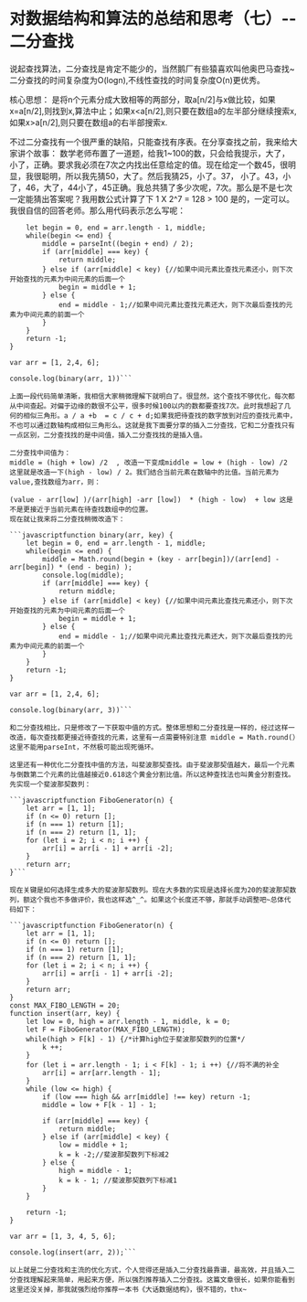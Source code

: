 # 对数据结构和算法的总结和思考（七）--二分查找 

说起查找算法，二分查找是肯定不能少的，当然鹅厂有些猿喜欢叫他奥巴马查找~二分查找的时间复杂度为O(logn),不线性查找的时间复杂度O(n)更优秀。

核心思想：
是将n个元素分成大致相等的两部分，取a[n/2]与x做比较，如果x=a[n/2],则找到x,算法中止；如果x<a[n/2],则只要在数组a的左半部分继续搜索x,如果x>a[n/2],则只要在数组a的右半部搜索x.

不过二分查找有一个很严重的缺陷，只能查找有序表。在分享查找之前，我来给大家讲个故事：
数学老师布置了一道题，给我1~100的数，只会给我提示，大了，小了，正确。要求我必须在7次之内找出任意给定的值。现在给定一个数45，很明显，我很聪明，所以我先猜50，大了。然后我猜25，小了。37， 小了。43，小了，46，大了，44小了，45正确。我总共猜了多少次呢，7次。那么是不是七次一定能猜出答案呢？我用数公式计算了下 1 X 2^7 = 128 > 100 是的，一定可以。我很自信的回答老师。那么用代码表示怎么写呢：

```javascriptfunction binary(arr, key) {
    let begin = 0, end = arr.length - 1, middle;
    while(begin <= end) {
        middle = parseInt((begin + end) / 2);
        if (arr[middle] === key) {
            return middle;
        } else if (arr[middle] < key) {//如果中间元素比查找元素还小，则下次开始查找的元素为中间元素的后面一个
            begin = middle + 1;
        } else {
            end = middle - 1;//如果中间元素比查找元素还大，则下次最后查找的元素为中间元素的前面一个
        }
    }
    return -1;
}

var arr = [1, 2,4, 6];

console.log(binary(arr, 1))```

上面一段代码简单清晰，我相信大家稍微理解下就明白了。很显然，这个查找不够优化，每次都从中间查起。对偏于边缘的数很不公平，很多时候100以内的数都要查找7次。此时我想起了几何的相似三角形。a / a +b  = c / c + d;如果我把待查找的数字放到对应的查找元素中，不也可以通过数轴构成相似三角形么。这就是我下面要分享的插入二分查找，它和二分查找只有一点区别，二分查找找的是中间值，插入二分查找找的是插入值。

二分查找中间值为：
middle = (high + low) /2  , 改造一下变成middle = low + (high - low) /2 这里就是改造一下(high - low) / 2。我们结合当前元素在数轴中的比值。当前元素为value,查找数组为arr，则：

(value - arr[low] )/(arr[high] -arr [low])  * (high - low)  + low 这是不是更接近于当前元素在待查找数组中的位置。
现在就让我来将二分查找稍微改造下：

```javascriptfunction binary(arr, key) {
    let begin = 0, end = arr.length - 1, middle;
    while(begin <= end) {
        middle = Math.round(begin + (key - arr[begin])/(arr[end] - arr[begin]) * (end - begin) );
        console.log(middle);
        if (arr[middle] === key) {
            return middle;
        } else if (arr[middle] < key) {//如果中间元素比查找元素还小，则下次开始查找的元素为中间元素的后面一个
            begin = middle + 1;
        } else {
            end = middle - 1;//如果中间元素比查找元素还大，则下次最后查找的元素为中间元素的前面一个
        }
    }
    return -1;
}

var arr = [1, 2,4, 6];

console.log(binary(arr, 3))```

和二分查找相比，只是修改了一下获取中值的方式。整体思想和二分查找是一样的，经过这样一改造，每次查找都更接近待查找的元素，这里有一点需要特别注意 middle = Math.round(）这里不能用parseInt，不然极可能出现死循环。

这里还有一种优化二分查找中值的方法，叫斐波那契查找。由于斐波那契值越大，最后一个元素与倒数第二个元素的比值越接近0.618这个黄金分割比值。所以这种查找法也叫黄金分割查找。先实现一个斐波那契数列：

```javascriptfunction FiboGenerator(n) {
    let arr = [1, 1];
    if (n <= 0) return [];
    if (n === 1) return [1];
    if (n === 2) return [1, 1];
    for (let i = 2; i < n; i ++) {
        arr[i] = arr[i - 1] + arr[i -2];
    }
    return arr;
}```

现在关键是如何选择生成多大的斐波那契数列。现在大多数的实现是选择长度为20的斐波那契数列，额这个我也不多做评价，我也这样选^_^。如果这个长度还不够，那就手动调整吧~总体代码如下：

```javascriptfunction FiboGenerator(n) {
    let arr = [1, 1];
    if (n <= 0) return [];
    if (n === 1) return [1];
    if (n === 2) return [1, 1];
    for (let i = 2; i < n; i ++) {
        arr[i] = arr[i - 1] + arr[i -2];
    }
    return arr;
}
const MAX_FIBO_LENGTH = 20;
function insert(arr, key) {
    let low = 0, high = arr.length - 1, middle, k = 0;
    let F = FiboGenerator(MAX_FIBO_LENGTH);
    while(high > F[k] - 1) {/*计算high位于斐波那契数列的位置*/
        k ++;
    }
    for (let i = arr.length - 1; i < F[k] - 1; i ++) {//将不满的补全
        arr[i] = arr[arr.length - 1];
    }
    while (low <= high) {
        if (low === high && arr[middle] !== key) return -1;
        middle = low + F[k - 1] - 1;

        if (arr[middle] === key) {
            return middle;
        } else if (arr[middle] < key) {
            low = middle + 1;
            k = k -2;//斐波那契数列下标减2
        } else {
            high = middle - 1;
            k = k - 1; //斐波那契数列下标减1
        }
    }

    return -1;
}   

var arr = [1, 3, 4, 5, 6];

console.log(insert(arr, 2));```

以上就是二分查找和主流的优化方式，个人觉得还是插入二分查找最靠谱，最高效，并且插入二分查找理解起来简单，用起来方便，所以强烈推荐插入二分查找。这篇文章很长，如果你能看到这里还没关掉，那我就强烈给你推荐一本书《大话数据结构》，很不错的，thx~

